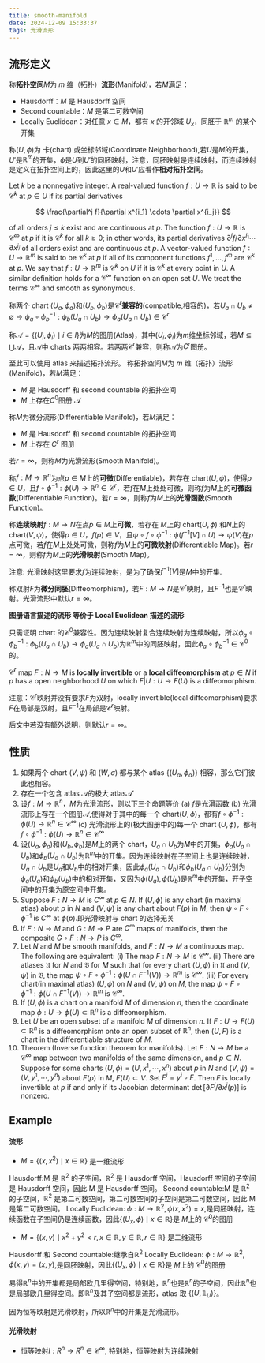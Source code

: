 ```yaml
---
title: smooth-manifold
date: 2024-12-09 15:33:37
tags: 光滑流形
---
```


## 流形定义

称**拓扑空间**$M$为 $m$ 维（拓扑）**流形**(Manifold)，若$M$满足：

- Hausdorff：$M$ 是 Hausdorff 空间
- Second countable：$M$ 是第二可数空间
- Locally Euclidean：对任意 $x \in M$，都有 $x$ 的开邻域 $U_x$，同胚于 $\mathbb{R}^m$ 的某个开集

称$(U,\phi)$为 卡(chart) 或坐标邻域(Coordinate Neighborhood),若$U$是$M$的开集，$U'$是$\mathbb{R}^m$的开集，$\phi$是$U$到$U'$的同胚映射，注意，同胚映射是连续映射，而连续映射是定义在拓扑空间上的，因此这里的$U$和$U'$应看作**相对拓扑空间**。

Let $k$ be a nonnegative integer. A real-valued function $f: U \to \mathbb{R}$ is said to be $\mathcal{C}^k$ at $p \in U$ if its partial derivatives

$$
\frac{\partial^j f}{\partial x^{i_1} \cdots \partial x^{i_j}}
$$

of all orders $j \leq k$ exist and are continuous at $p$. The function $f: U \to \mathbb{R}$ is $\mathcal{C}^\infty$ at $p$ if it is $\mathcal{C}^k$ for all $k \geq 0$; in other words, its partial derivatives $\partial^j f/\partial x^{i_1} \cdots \partial x^{i_j}$ of all orders exist and are continuous at $p$. A vector-valued function $f: U \to \mathbb{R}^m$ is said to be $\mathcal{C}^k$ at $p$ if all of its component functions $f^1,\ldots,f^m$ are $\mathcal{C}^k$ at $p$. We say that $f: U \to \mathbb{R}^m$ is $\mathcal{C}^k$ on $U$ if it is $\mathcal{C}^k$ at every point in $U$. A similar definition holds for a $\mathcal{C}^\infty$ function on an open set $U$. We treat the terms $\mathcal{C}^\infty$ and smooth as synonymous.

称两个 chart $(U_{a},\phi_{a})$和$(U_{b},\phi_{b})$是$\mathcal{C}^r$**兼容的**(compatible,相容的)，若$U_a \cap U_b \not= \emptyset \longrightarrow \phi_{a}\circ \phi_{b}^{-1}:\phi_{b}(U_a \cap U_b) \to \phi_{a}(U_a \cap U_b) \in \mathcal{C}^r$

称$\mathcal{A}=\{(U_{i},\phi_{i})\mid i \in I\}$为$M$的图册(Atlas)，其中$(U_{i},\phi_{i})$为$m$维坐标邻域，若$M \subseteq \bigcup \mathcal{A}$，且$\mathcal{A}$中 charts 两两相容。若两两$\mathcal{C}^r$兼容，则称$\mathcal{A}$为$C^r$图册。

至此可以使用 atlas 来描述拓扑流形。
称拓扑空间$M$为 $m$ 维（拓扑）流形(Manifold)，若$M$满足：

- $M$ 是 Hausdorff 和 second countable 的拓扑空间
- $M$ 上存在$C^0$图册 $\mathcal{A}$

称$M$为微分流形(Differentiable Manifold)，若$M$满足：

- $M$ 是 Hausdorff 和 second countable 的拓扑空间
- $M$ 上存在 $C^r$ 图册

若$r=\infty$，则称$M$为光滑流形(Smooth Manifold)。

称$f:M \to \mathbb{R}^n$为点$p \in M$上的**可微**(Differentiable)，若存在 chart$(U,\phi)$，使得$p \in U$，且$f \circ \phi^{-1}:\phi(U) \to \mathbb{R}^n \in \mathcal{C}^r$，若$f$在$M$上处处可微，则称$f$为$M$上的**可微函数**(Differentiable Function)。若$r=\infty$，则称$f$为$M$上的**光滑函数**(Smooth Function)。

称**连续映射**$f:M \to N$在点$p \in M$上**可微**，若存在 $M$上的 chart$(U,\phi)$ 和$N$上的 chart$(V,\psi)$，使得$p \in U$，$f(p) \in V$，且$\psi \circ f \circ \phi^{-1}:\phi(f^{-1}[V] \cap U) \to \psi(V)$在$p$点可微，若$f$在$M$上处处可微，则称$f$为$M$上的**可微映射**(Differentiable Map)。若$r=\infty$，则称$f$为$M$上的**光滑映射**(Smooth Map)。

注意: 光滑映射这里要求$f$为连续映射，是为了确保$f^{-1}[V]$是$M$中的开集.

称双射$F$为**微分同胚**(Diffeomorphism)，若$F:M \to N$是$\mathcal{C}^r$映射，且$F^{−1}$也是$\mathcal{C}^r$映射。光滑流形中默认$r=\infty$。

**图册语言描述的流形 等价于 Local Euclidean 描述的流形**

只需证明 chart 的$\mathcal{C}^0$兼容性。因为连续映射复合连续映射为连续映射，所以$\phi_a \circ \phi_b^{-1}:\phi_b(U_a \cap U_b) \to \phi_a(U_a \cap U_b)$为$\mathbb{R}^m$中的同胚映射，因此$\phi_a \circ \phi_b^{-1} \in \mathcal{C}^0$的。

$\mathcal{C}^r$ map $F : N \to M$ is **locally invertible** or a **local diffeomorphism** at $p \in N$ if $p$ has a open neighborhood $U$ on which $F| U : U \to F(U)$ is a diffeomorphism.

注意：$\mathcal{C}^r$映射并没有要求$F$为双射，locally invertible(local diffeomorphism)要求$F$在局部是双射，且$F^{-1}$在局部是$\mathcal{C}^r$映射。

后文中若没有额外说明，则默认$r=\infty$。

## 性质

1. 如果两个 chart $(V,\psi)$ 和 $(W,\sigma)$ 都与某个 atlas $\{(U_\alpha, \phi_\alpha)\}$ 相容，那么它们彼此也相容。
2. 存在一个包含 atlas $\mathcal{A}$的极大 atlas$\mathcal{A}'$
3. 设$f:M\to \mathbb{R}^n$，$M$为光滑流形，则以下三个命题等价
   (a) $f$是光滑函数
   (b) 光滑流形上存在一个图册$\mathcal{A}$,使得对于其中的每一个 chart$(U,\phi)$，都有$f \circ \phi^{-1}:\phi(U) \to \mathbb{R}^n \in \mathcal{C}^\infty$
   (c) 光滑流形上的(极大图册中的)每一个 chart $(U,\phi)$，都有$f \circ \phi^{-1}:\phi(U) \to \mathbb{R}^n \in \mathcal{C}^\infty$
4. 设$(U_a,\phi_a)$和$(U_b,\phi_b)$是$M$上的两个 chart，$U_a \cap U_b$为$M$中的开集，$\phi_a(U_a \cap U_b)$和$\phi_b(U_a \cap U_b)$为$\mathbb{R}^m$中的开集。因为连续映射在子空间上也是连续映射，$U_a \cap U_b$是$U_a$和$U_b$中的相对开集，因此$\phi_a(U_a \cap U_b)$和$\phi_b(U_a \cap U_b)$分别为$\phi_a(U_a)$和$\phi_b(U_b)$中的相对开集，又因为$\phi(U_a),\phi(U_b)$是$\mathbb{R}^m$中的开集，开子空间中的开集为原空间中开集。
5. Suppose $F: N \to M$ is $C^\infty$ at $p \in N$. If $(U,\phi)$ is any chart (in maximal atlas) about $p$ in $N$ and $(V,\psi)$ is any chart about $F(p)$ in $M$, then $\psi \circ F \circ \phi^{-1}$ is $C^\infty$ at $\phi(p)$.即光滑映射与 chart 的选择无关
6. If $F: N \to M$ and $G: M \to P$ are $C^\infty$ maps of manifolds, then the composite $G \circ F: N \to P$ is $C^\infty$.
7. Let $N$ and $M$ be smooth manifolds, and $F : N \to M$ a continuous map. The following are equivalent:
   (i) The map $F : N \to M$ is $\mathcal{C}^\infty$.
   (ii) There are atlases $\mathfrak{U}$ for $N$ and $\mathfrak{V}$ for $M$ such that for every chart $(U,\phi)$ in $\mathfrak{U}$ and $(V,\psi)$ in $\mathfrak{V}$, the map $\psi \circ F \circ \phi^{-1} : \phi(U \cap F^{-1}(V)) \to \mathbb{R}^m$ is $\mathcal{C}^\infty$.
   (iii) For every chart(in maximal atlas) $(U,\phi)$ on $N$ and $(V,\psi)$ on $M$, the map $\psi \circ F \circ \phi^{-1} : \phi(U \cap F^{-1}(V)) \to \mathbb{R}^m$ is $\mathcal{C}^\infty$.
8. If $(U, \phi )$ is a chart on a manifold $M$ of dimension $n$, then the coordinate map $\phi : U \to \phi (U) \subset \mathbb{R}^n$ is a diffeomorphism.
9. Let $U$ be an open subset of a manifold $M$ of dimension $n$. If $F : U \to F(U) \subset \mathbb{R}^n$ is a diffeomorphism onto an open subset of $\mathbb{R}^n$, then $(U, F)$ is a chart in the differentiable structure of $M$.
10. Theorem (Inverse function theorem for manifolds). Let $F : N \to M$ be a $\mathcal{C}^\infty$ map between two manifolds of the same dimension, and $p \in N$. Suppose for some charts $(U,\phi)=(U,x^1,\cdots,x^n)$ about $p$ in $N$ and $(V,\psi)=(V,y^1,\cdots,y^n)$ about $F(p)$ in $M$, $F(U) \subset V$. Set $F^i=y^i \circ F$. Then $F$ is locally invertible at $p$ if and only if its Jacobian determinant $\det[\partial F^i/\partial x^j(p)]$ is nonzero.

## Example

#### 流形

- $M=\{(x,x^2)\mid x \in \mathbb{R}\}$ 是一维流形

Hausdorff:M 是 $\mathbb{R}^2$ 的子空间，$\mathbb{R}^2$ 是 Hausdorff 空间，Hausdorff 空间的子空间是 Hausdorff 空间，因此 M 是 Hausdorff 空间。
Second countable:M 是 $\mathbb{R}^2$ 的子空间，$\mathbb{R}^2$ 是第二可数空间，第二可数空间的子空间是第二可数空间，因此 M 是第二可数空间。
Locally Euclidean: $\phi:M \to \mathbb{R}^2,\phi(x,x^2)=x$,是同胚映射，连续函数在子空间仍是连续函数，因此$\{(U_x,\phi)\mid x \in \mathbb{R}\}$是 $M$上的 $\mathcal{C}^0$的图册

- $M=\{(x,y)\mid x^2+y^2<r,x \in \mathbb{R},y \in \mathbb{R},r \in \mathbb{R}\}$ 是二维流形

Hausdorff 和 Second countable:继承自$\mathbb{R}^2$
Locally Euclidean: $\phi:M \to \mathbb{R}^2,\phi(x,y)=(x,y)$,是同胚映射，因此$\{(U_x,\phi)\mid x \in \mathbb{R}\}$是 $M$上的 $\mathcal{C}^0$的图册

易得$\mathbb{R}^n$中的开集都是局部欧几里得空间，特别地，$\mathbb{R}^n$也是$\mathbb{R}^n$的子空间，因此$\mathbb{R}^n$也是局部欧几里得空间。即$\mathbb{R}^n$及其子空间都是流形，atlas 取 $\{(U,\mathbb{1}_U)\}$。

因为恒等映射是光滑映射，所以$\mathbb{R}^n$中的开集是光滑流形。

#### 光滑映射

- 恒等映射$I:R^n \to R^n \in \mathcal{C}^\infty$, 特别地，恒等映射为连续映射

